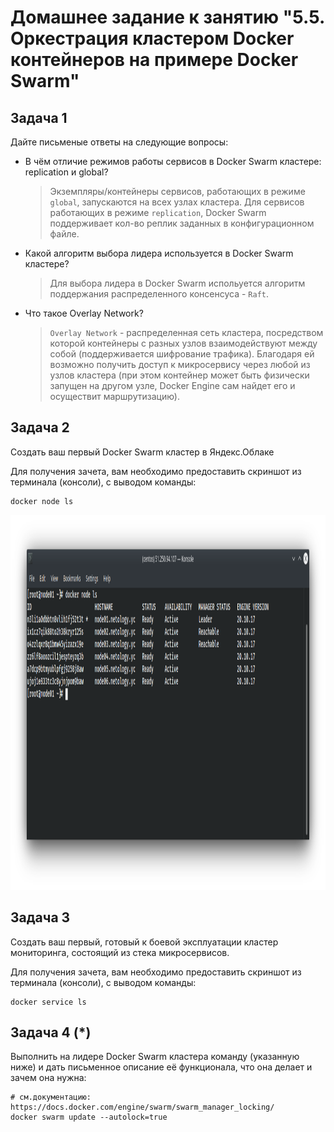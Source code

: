 # Домашнее задание к занятию "5.5. Оркестрация кластером Docker контейнеров на примере Docker Swarm"

## Задача 1

Дайте письменые ответы на следующие вопросы:

- В чём отличие режимов работы сервисов в Docker Swarm кластере: replication и global?
  > Экземпляры/контейнеры сервисов, работающих в режиме `global`, запускаются на всех узлах кластера. Для сервисов работающих в режиме `replication`, Docker Swarm поддерживает кол-во реплик заданных в конфигурационном файле.
- Какой алгоритм выбора лидера используется в Docker Swarm кластере?
  > Для выбора лидера в Docker Swarm испольуется алгоритм поддержания распределенного консенсуса - `Raft`.
- Что такое Overlay Network?
  > `Overlay Network` - распределенная сеть кластера, посредством которой контейнеры с разных узлов взаимодействуют между собой (поддерживается шифрование трафика). Благодаря ей возможно получить доступ к микросервису через любой из узлов кластера (при этом контейнер может быть физически запущен на другом узле, Docker Engine сам найдет его и осуществит маршрутизацию).

## Задача 2

Создать ваш первый Docker Swarm кластер в Яндекс.Облаке

Для получения зачета, вам необходимо предоставить скриншот из терминала (консоли), с выводом команды:
```
docker node ls
```

<p align="center">
  <img width="1200" height="600" src="./img/q2.png">
</p>

## Задача 3

Создать ваш первый, готовый к боевой эксплуатации кластер мониторинга, состоящий из стека микросервисов.

Для получения зачета, вам необходимо предоставить скриншот из терминала (консоли), с выводом команды:
```
docker service ls
```

## Задача 4 (*)

Выполнить на лидере Docker Swarm кластера команду (указанную ниже) и дать письменное описание её функционала, что она делает и зачем она нужна:
```
# см.документацию: https://docs.docker.com/engine/swarm/swarm_manager_locking/
docker swarm update --autolock=true
```

